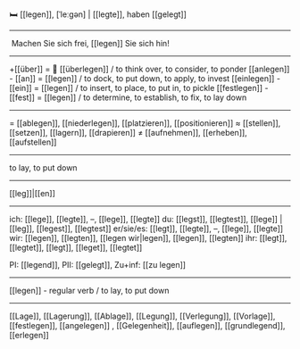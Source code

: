 🛏️ [[legen]], [ˈleːɡən] | [[legte]], haben [[gelegt]]

---
 Machen Sie sich frei, [[legen]] Sie sich hin!  


---
+[[über]] = 💭 [[überlegen]] /  to think over, to consider, to ponder
[[anlegen]] - [[an]] = [[legen]] / to dock, to put down, to apply, to invest
[[einlegen]] - [[ein]] = [[legen]] / to insert, to place, to put in, to pickle
[[festlegen]] - [[fest]] = [[legen]] / to determine, to establish, to fix, to lay down

---
= [[ablegen]], [[niederlegen]], [[platzieren]], [[positionieren]]
≈ [[stellen]], [[setzen]], [[lagern]], [[drapieren]]
≠ [[aufnehmen]], [[erheben]], [[aufstellen]]

---
to lay, to put down

---
[[leg]]|[[en]]

---
ich: [[lege]], [[legte]], –, [[lege]], [[legte]]
du: [[legst]], [[legtest]], [[lege]] | [[leg]], [[legest]], [[legtest]]
er/sie/es: [[legt]], [[legte]], –, [[lege]], [[legte]]
wir: [[legen]], [[legten]], [[legen wir|legen]], [[legen]], [[legten]]
ihr: [[legt]], [[legtet]], [[legt]], [[leget]], [[legtet]]

PI: [[legend]], PII: [[gelegt]], Zu+inf: [[zu legen]]

---
[[legen]] - regular verb / to lay, to put down

---
[[Lage]], [[Lagerung]], [[Ablage]], [[Legung]], [[Verlegung]], [[Vorlage]], [[festlegen]], [[angelegen]]
, [[Gelegenheit]], [[auflegen]], [[grundlegend]], [[erlegen]]
